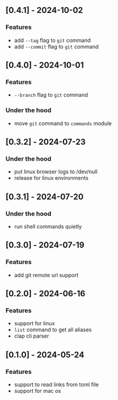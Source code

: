 ## [0.4.1] - 2024-10-02

### Features

- add `--tag` flag to `git` command
- add `--commit` flag to `git` command

## [0.4.0] - 2024-10-01

### Features

- `--branch` flag to `git` command

### Under the hood

- move `git` command to `commands` module

## [0.3.2] - 2024-07-23

### Under the hood

- put linux browser logs to /dev/null
- release for linux environments

## [0.3.1] - 2024-07-20

### Under the hood

- run shell commands quietly

## [0.3.0] - 2024-07-19

### Features

- add git remote url support

## [0.2.0] - 2024-06-16

### Features

- support for linux
- `list` command to get all aliases
- clap cli parser

## [0.1.0] - 2024-05-24

### Features

- support to read links from toml file
- support for mac os
